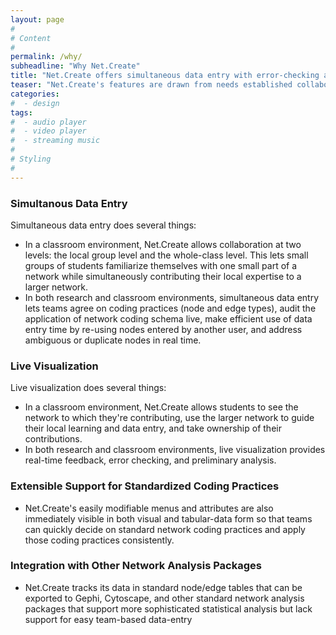 ```yaml
---
layout: page
#
# Content
#
permalink: /why/
subheadline: "Why Net.Create"
title: "Net.Create offers simultaneous data entry with error-checking and visualization"
teaser: "Net.Create's features are drawn from needs established collaboratively by a team of digital-humanities practitioners, educational researchers, network-analysis specialists and agile software developers"
categories:
#  - design
tags:
#  - audio player
#  - video player
#  - streaming music
#
# Styling
#
---
```


### Simultanous Data Entry
Simultaneous data entry does several things:

- In a classroom environment, Net.Create allows collaboration at two levels: the local group level and the whole-class level. This lets small groups of students familiarize themselves with one small part of a network while simultaneously contributing their local expertise to a larger network.
- In both research and classroom environments, simultaneous data entry lets teams agree on coding practices (node and edge types), audit the application of network coding schema live, make efficient use of data entry time by re-using nodes entered by another user, and address ambiguous or duplicate nodes in real time.

### Live Visualization

Live visualization does several things:

- In a classroom environment, Net.Create allows students to see the network to which they're contributing, use the larger network to guide their local learning and data entry, and take ownership of their contributions.
- In both research and classroom environments, live visualization provides real-time feedback, error checking, and preliminary analysis.


### Extensible Support for Standardized Coding Practices

- Net.Create's easily modifiable menus and attributes are also immediately visible in both visual and tabular-data form so that teams can quickly decide on standard network coding practices and apply those coding practices consistently.

### Integration with Other Network Analysis Packages

- Net.Create tracks its data in standard node/edge tables that can be exported to Gephi, Cytoscape, and other standard network analysis packages that support more sophisticated statistical analysis but lack support for easy team-based data-entry 
